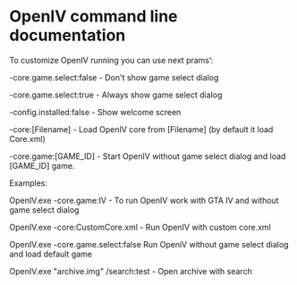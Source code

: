 # OpenIV command line documentation

To customize OpenIV running you can use next prams’:

-core.game.select:false   - Don't show game select dialog

-core.game.select:true    - Always show game select dialog

-config.installed:false   - Show welcome screen

-core:[Filename]          - Load OpenIV core from [Filename] (by default it load Core.xml)

-core.game:[GAME_ID]      - Start OpenIV without game select dialog and load [GAME_ID] game.


Examples:

OpenIV.exe -core.game:IV  - To run OpenIV work with GTA IV and without game select dialog

OpenIV.exe -core:CustomCore.xml   - Run OpenIV with custom core.xml

OpenIV.exe -core.game.select:false Run OpeniV without game select dialog and load default game

OpenIV.exe "archive.img" /search:test - Open archive with search